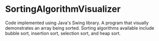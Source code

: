 # SortingAlgorithmVisualizer

Code implemented using Java's Swing library.
A program that visually demonstrates an array being sorted. Sorting algorithms available include bubble sort, insertion sort, selection sort, and heap sort.
